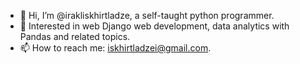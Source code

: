 - 👋 Hi, I’m @irakliskhirtladze, a self-taught python programmer.
- 👀 Interested in web Django web development, data analytics with Pandas and related topics.
- 📫 How to reach me: iskhirtladzei@gmail.com.

<!---
irakliskhirtladze/irakliskhirtladze is a ✨ special ✨ repository because its `README.md` (this file) appears on your GitHub profile.
You can click the Preview link to take a look at your changes.
--->
